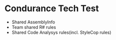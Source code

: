 # Condurance Tech Test

* Shared AssemblyInfo
* Team shared R# rules
* Shared Code Analysys rules(incl. StyleCop rules)

